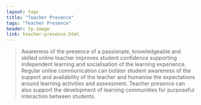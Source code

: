 ```yaml
---
layout: tags
title: "Teacher Presence"
tags: "Teacher Presence"
header: tp-image
link: teacher-presence.html
---
```


>Awareness of the presence of a passionate, knowledgeable and skilled online teacher improves student confidence supporting independent learning and socialisation of the learning experience. Regular online communication can bolster student awareness of the support and availability of the teacher and humanise the expectations around learning activities and assessment. Teacher presence can also support the development of learning communities for purposeful interaction between students. 